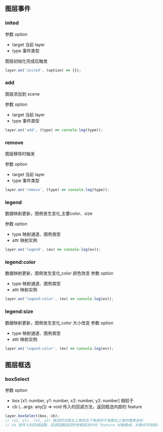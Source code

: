 ## 图层事件

### inited

参数 option

- target 当前 layer
- type 事件类型

图层初始化完成后触发

```javascript
layer.on('inited', (option) => {});
```

### add

图层添加到 scene

参数 option

- target 当前 layer
- type 事件类型

```javascript
layer.on('add', (type) => console.log(type));
```

### remove

图层移除时触发

参数 option

- target 当前 layer
- type 事件类型

```javascript
layer.on('remove', (type) => console.log(type));
```

### legend
数据映射更新，图例发生变化,主要color、size

参数 option

- type 映射通道、图例类型
- attr 映射实例


```js
layer.on('legend', (ev) => console.log(ev));

```

### legend:color

数据映射更新，图例发生变化,color 颜色改变
参数 option
- type 映射通道、图例类型
- attr 映射实例

```js
layer.on('legend:color', (ev) => console.log(ev));

```

### legend:size

数据映射更新，图例发生变化,color 大小改变
参数 option
- type 映射通道、图例类型
- attr 映射实例

```js
layer.on('legend:color', (ev) => console.log(ev));

```

## 图层框选

### boxSelect

参数 option

- box [x1: number, y1: number, x2: number, y2: number] 相较于
- cb (...args: any[]) => void 传入的回调方法，返回框选内部的 feature

```javascript
layer.boxSelect(box, cb);
// (x1, y1), (x2, y2) 框选的方框左上角和右下角相对于地图左上角的像素坐标
// cb 是传入的回调函数，回调函数返回的参数是选中的 feature 对象数组，对象的字段和用户传入的数据相关
```